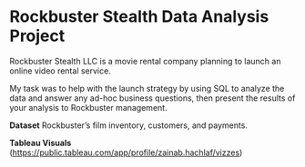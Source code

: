 # Rockbuster Stealth Data Analysis Project
Rockbuster Stealth LLC is a movie rental company planning to launch an online video rental service. 

My task was to help with the launch strategy by using SQL to analyze the data and answer any ad-hoc business questions, then present the results of your analysis to Rockbuster management.

**Dataset** Rockbuster’s film inventory, customers, and payments.

**Tableau Visuals** (https://public.tableau.com/app/profile/zainab.hachlaf/vizzes)
